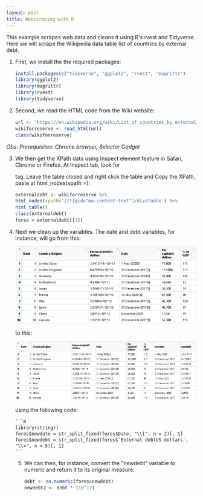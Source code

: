 ```yaml
---
layout: post
title: Webscraping with R
---
```


This example scrapes web data and cleans it using R's rvest and Tidyverse.
Here we will scrape the Wikipedia data table list of countries by external debt.

1. First, we install the the required packages:

    ```R
    install.packages(c("tidyverse", "ggplot2", "rvest", "magrittr")
    library(ggplot2)
    library(magrittr)
    library(rvest)
    library(tidyverse)

    ```

2. Second, we read  the HTML code from the Wiki website:

     ```R
    url <- 'https://en.wikipedia.org/wiki/List_of_countries_by_external_debt'
    wikiforreserve <- read_html(url)
    class(wikiforreserve)
     ```
*Obs: Prerequisites: Chrome browser, Selector Gadget*

3. We then get the XPath data using Inspect element feature in Safari, Chrome or Firefox. 
At Inspect tab, look for <table class=....> tag. Leave the table closed and 
right click the table and Copy the XPath, paste at html_nodes(xpath =):

    ```R
    externaldebt <- wikiforreserve %>%
    html_nodes(xpath='//*[@id="mw-content-text"]/div/table') %>%
    html_table()
    class(externaldebt)
    fores = externaldebt[[1]]
    ```

4. Next we clean up the variables. The date and debt variables, for instance, will go from this:

![Old Variable](https://github.com/pmcavallo/pmcavallo.github.io/blob/master/images/debt1.PNG?raw=true)

to this:

![New Variable](https://github.com/pmcavallo/pmcavallo.github.io/blob/master/images/debt3.PNG?raw=true)

using the following code:

    ```R
    library(stringr)
    fores$newdate = str_split_fixed(fores$Date, "\\[", n = 2)[, 1]
    fores$newdebt = str_split_fixed(fores$`External debtUS dollars`, "\\×", n = 5)[, 1]
    ```
5. We can then, for instance, convert the "newdebt" variable to numeric and return it to its original measure:

    ```R
    debt <- as.numeric(fores$newdebt)
    newdebt2 <- debt * (10^12)
    ```
